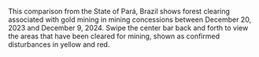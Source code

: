 This comparison from the State of Pará, Brazil shows forest clearing associated with gold mining in mining concessions between December 20, 2023 and December 9, 2024. Swipe the center bar back and forth to view the areas that have been cleared for mining, shown as confirmed disturbances in yellow and red.
